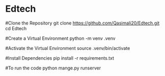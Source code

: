 # Edtech

#Clone the Repository
git clone https://github.com/Qasimali20/Edtech.git
cd Edtech

#Create a Virtual Environment
python -m venv .venv

#Activate the Virtual Environment
source .venv/bin/activate

#Install Dependencies
pip install -r requirements.txt

#To run the code
python mange.py runserver
